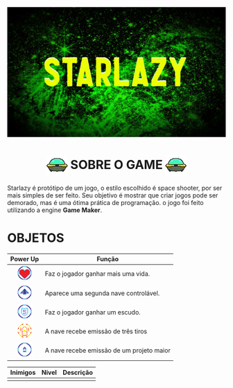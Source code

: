 <div align="center">
  <img src="https://github.com/claudsaints/projeto_space_shooter/blob/master/redme-img/logo.jpg">
</div>

# <h1 align="middle" ><img  align="center" src="https://github.com/claudsaints/projeto_space_shooter/blob/master/sprites/spr_alien/3aed4351-7af8-4c90-95ac-348f7479e399.png"> SOBRE O GAME <img  align="center" src="https://github.com/claudsaints/projeto_space_shooter/blob/master/sprites/spr_alien/3aed4351-7af8-4c90-95ac-348f7479e399.png"></h1>

<p>Starlazy é protótipo de um jogo, o estilo escolhido é space shooter, por ser mais simples de ser feito. Seu objetivo é mostrar que criar jogos pode ser demorado, mas é uma ótima prática de programação. o jogo foi feito utilizando a engine <b>Game Maker</b>. </p>

# OBJETOS

| Power Up    |  Função       |       
|:-------------:|---------------------|
|<img src="https://github.com/claudsaints/projeto_space_shooter/blob/master/sprites/spr_vida/a408ecf4-21b3-48f3-b9e6-99f1807c3ce0.png">| Faz o jogador ganhar mais uma vida.|
|<img src="https://github.com/claudsaints/projeto_space_shooter/blob/master/sprites/spr_two_naves/a408ecf4-21b3-48f3-b9e6-99f1807c3ce0.png">| Aparece uma segunda nave controlável.|
|<img src="https://github.com/claudsaints/projeto_space_shooter/blob/master/sprites/spr_shield/a408ecf4-21b3-48f3-b9e6-99f1807c3ce0.png">| Faz o jogador ganhar um escudo.|
|<img src="https://github.com/claudsaints/projeto_space_shooter/blob/master/sprites/spr_multishots/a408ecf4-21b3-48f3-b9e6-99f1807c3ce0.png">| A nave recebe emissão de três tiros|
|<img src="https://github.com/claudsaints/projeto_space_shooter/blob/master/sprites/spr_boost_projetil/4b4bea32-37fa-49af-a54e-06caf325b9ac.png">| A nave recebe emissão de um projeto maior |

|Inimigos| Nivel | Descrição |
|----------|-----------|-------|
|           |          |        |
